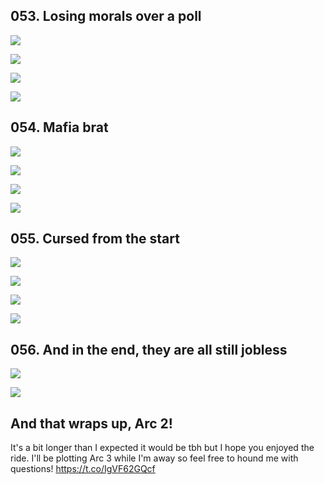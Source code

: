 ## 053. Losing morals over a poll 

![](https://pbs.twimg.com/media/F-Xo6Rpa8AAQ9aF.jpg) 

![](https://pbs.twimg.com/media/F-Xo6-WaAAAVlrh.jpg) 

![](https://pbs.twimg.com/media/F-Xo7nFawAAsrwS.jpg) 

![](https://pbs.twimg.com/media/F-Xo8KbaoAAtUVv.jpg)


## 054. Mafia brat 

![](https://pbs.twimg.com/media/F-X1jzibsAAMbCQ.jpg) 

![](https://pbs.twimg.com/media/F-X1kA4bYAACwJF.jpg) 

![](https://pbs.twimg.com/media/F-X1kR3bQAAhwjV.jpg) 

![](https://pbs.twimg.com/media/F-X1khIa8AAWnjf.jpg)


## 055. Cursed from the start 

![](https://pbs.twimg.com/media/F-YAN3jbcAAf4Ar.jpg) 

![](https://pbs.twimg.com/media/F-YAOGhaEAAjUnb.jpg) 

![](https://pbs.twimg.com/media/F-YAOVeboAEJN1u.jpg) 

![](https://pbs.twimg.com/media/F-YAOiQaEAAfXwZ.jpg)


## 056. And in the end, they are all still jobless 

![](https://pbs.twimg.com/media/F-YEiNCaoAAAI8p.jpg) 

![](https://pbs.twimg.com/media/F-YEiZ0aYAAa6ir.jpg)


## And that wraps up, Arc 2! 

It's a bit longer than I expected it would be tbh but I hope you enjoyed the ride. I'll be plotting Arc 3 while I'm away so feel free to hound me with questions! https://t.co/IgVF62GQcf